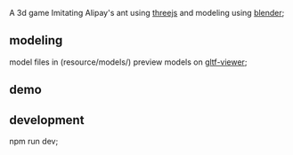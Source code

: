 A 3d game Imitating Alipay's ant using [threejs](https://threejs.org) and modeling using [blender](https://www.blender.org);

## modeling
model files in (resource/models/)
preview models on [gltf-viewer](https://gltf-viewer.donmccurdy.com);


## demo


## development

npm run dev;


